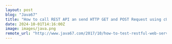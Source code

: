 ```yaml
---
layout: post
blog: "Java67"
title: "How to call REST API an send HTTP GET and POST Request using cURL command in Linux? Example Tutorial"
date: 2024-10-01T14:16:00Z
image: images/java.png
remote_url: "http://www.java67.com/2017/10/how-to-test-restful-web-services-using.html"
---
```


